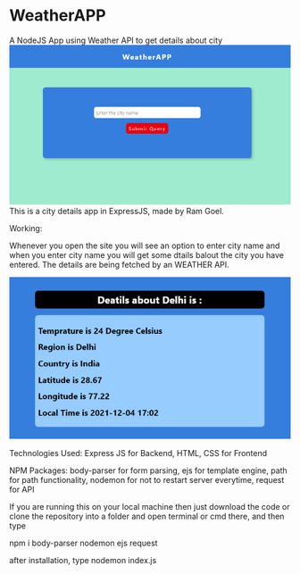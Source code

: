 # WeatherAPP
A NodeJS App using Weather API to get details about city
<br>
<img src="img1.png">
This is a city details app in ExpressJS, made by Ram Goel.


Working: 

Whenever you open the site you will see an option to enter city name and when you enter city name you will get some dtails balout the city you have entered. The details are being fetched by an WEATHER API.
<br>

<img src="img2.png">



Technologies Used:
Express JS for Backend,
HTML, CSS for Frontend

NPM Packages:
body-parser for form parsing,
ejs for template engine,
path for path functionality,
nodemon for not to restart server everytime,
request for API


If you are running this on your local machine then just download the code or clone the repository into a folder and open terminal or cmd there, and then type

npm i body-parser nodemon ejs request



after installation, type nodemon index.js
